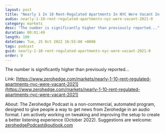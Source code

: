 ```yaml
---
layout: post
title: "Nearly 1 In 10 Rent-Regulated Apartments In NYC Were Vacant In 2021"
audio: nearly-1-10-rent-regulated-apartments-nyc-were-vacant-2021-0
category: markets
desc: "The number is significantly higher than previously reported..."
duration: 00:01:49
length: 109
datetime: Tue, 25 Oct 2022 16:55:00 +0000
tags: podcast
guid: nearly-1-10-rent-regulated-apartments-nyc-were-vacant-2021-0
order: 0
---
```

The number is significantly higher than previously reported...

Link: [https://www.zerohedge.com/markets/nearly-1-10-rent-regulated-apartments-nyc-were-vacant-2021](https://www.zerohedge.com/markets/nearly-1-10-rent-regulated-apartments-nyc-were-vacant-2021)

About: The Zerohedge Podcast is a non-commercial, automated program, designed to give people a way to get news from Zerohedge in an audio format.  I am actively working on tweaking and improving the setup to create a better listening experience (October 2022).  Suggestions are welcome: [zerohedgePodcast@outlook.com](mailto:zerohedgePodcast@outlook.com)